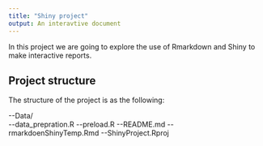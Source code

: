 ```yaml
---
title: "Shiny project"
output: An interavtive document
---
```


In this project we are going to explore the use of Rmarkdown and Shiny to make interactive reports.

## Project structure

The structure of the project is as the following:

--Data/\
--data_prepration.R
--preload.R --README.md
--rmarkdoenShinyTemp.Rmd
--ShinyProject.Rproj
